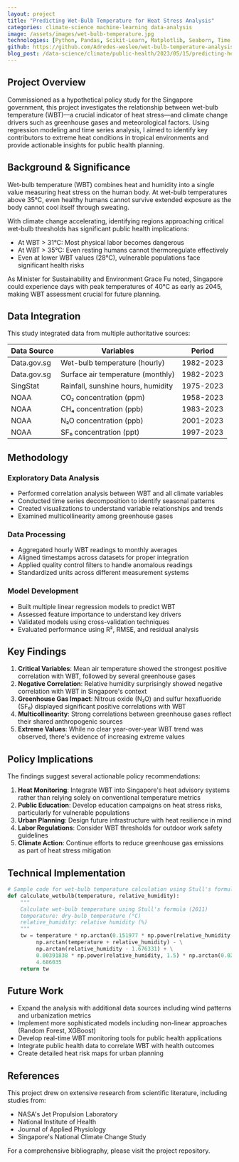 ```yaml
---
layout: project
title: "Predicting Wet-Bulb Temperature for Heat Stress Analysis"
categories: climate-science machine-learning data-analysis
image: /assets/images/wet-bulb-temperature.jpg
technologies: [Python, Pandas, Scikit-Learn, Matplotlib, Seaborn, Time Series Analysis]
github: https://github.com/Adredes-weslee/wet-bulb-temperature-analysis
blog_post: /data-science/climate/public-health/2023/05/15/predicting-heat-stress-with-wet-bulb-temperature.html
---
```


## Project Overview

Commissioned as a hypothetical policy study for the Singapore government, this project investigates the relationship between wet-bulb temperature (WBT)—a crucial indicator of heat stress—and climate change drivers such as greenhouse gases and meteorological factors. Using regression modeling and time series analysis, I aimed to identify key contributors to extreme heat conditions in tropical environments and provide actionable insights for public health planning.

## Background & Significance

Wet-bulb temperature (WBT) combines heat and humidity into a single value measuring heat stress on the human body. At wet-bulb temperatures above 35°C, even healthy humans cannot survive extended exposure as the body cannot cool itself through sweating.

With climate change accelerating, identifying regions approaching critical wet-bulb thresholds has significant public health implications:

- At WBT > 31°C: Most physical labor becomes dangerous
- At WBT > 35°C: Even resting humans cannot thermoregulate effectively
- Even at lower WBT values (28°C), vulnerable populations face significant health risks

As Minister for Sustainability and Environment Grace Fu noted, Singapore could experience days with peak temperatures of 40°C as early as 2045, making WBT assessment crucial for future planning.

## Data Integration

This study integrated data from multiple authoritative sources:

| Data Source | Variables | Period |
|-------------|-----------|--------|
| Data.gov.sg | Wet-bulb temperature (hourly) | 1982-2023 |
| Data.gov.sg | Surface air temperature (monthly) | 1982-2023 |
| SingStat | Rainfall, sunshine hours, humidity | 1975-2023 |
| NOAA | CO₂ concentration (ppm) | 1958-2023 |
| NOAA | CH₄ concentration (ppb) | 1983-2023 |
| NOAA | N₂O concentration (ppb) | 2001-2023 |
| NOAA | SF₆ concentration (ppt) | 1997-2023 |

## Methodology

### Exploratory Data Analysis
- Performed correlation analysis between WBT and all climate variables
- Conducted time series decomposition to identify seasonal patterns
- Created visualizations to understand variable relationships and trends
- Examined multicollinearity among greenhouse gases

### Data Processing
- Aggregated hourly WBT readings to monthly averages
- Aligned timestamps across datasets for proper integration
- Applied quality control filters to handle anomalous readings
- Standardized units across different measurement systems

### Model Development
- Built multiple linear regression models to predict WBT
- Assessed feature importance to understand key drivers
- Validated models using cross-validation techniques
- Evaluated performance using R², RMSE, and residual analysis

## Key Findings

1. **Critical Variables**: Mean air temperature showed the strongest positive correlation with WBT, followed by several greenhouse gases
2. **Negative Correlation**: Relative humidity surprisingly showed negative correlation with WBT in Singapore's context
3. **Greenhouse Gas Impact**: Nitrous oxide (N₂O) and sulfur hexafluoride (SF₆) displayed significant positive correlations with WBT
4. **Multicollinearity**: Strong correlations between greenhouse gases reflect their shared anthropogenic sources
5. **Extreme Values**: While no clear year-over-year WBT trend was observed, there's evidence of increasing extreme values

## Policy Implications

The findings suggest several actionable policy recommendations:

1. **Heat Monitoring**: Integrate WBT into Singapore's heat advisory systems rather than relying solely on conventional temperature metrics
2. **Public Education**: Develop education campaigns on heat stress risks, particularly for vulnerable populations
3. **Urban Planning**: Design future infrastructure with heat resilience in mind
4. **Labor Regulations**: Consider WBT thresholds for outdoor work safety guidelines
5. **Climate Action**: Continue efforts to reduce greenhouse gas emissions as part of heat stress mitigation

## Technical Implementation

```python
# Sample code for wet-bulb temperature calculation using Stull's formula
def calculate_wetbulb(temperature, relative_humidity):
    """
    Calculate wet-bulb temperature using Stull's formula (2011)
    temperature: dry-bulb temperature (°C)
    relative_humidity: relative humidity (%)
    """
    tw = temperature * np.arctan(0.151977 * np.power(relative_humidity + 8.313659, 0.5)) + \
         np.arctan(temperature + relative_humidity) - \
         np.arctan(relative_humidity - 1.676331) + \
         0.00391838 * np.power(relative_humidity, 1.5) * np.arctan(0.023101 * relative_humidity) - \
         4.686035
    return tw
```

## Future Work

- Expand the analysis with additional data sources including wind patterns and urbanization metrics
- Implement more sophisticated models including non-linear approaches (Random Forest, XGBoost)
- Develop real-time WBT monitoring tools for public health applications
- Integrate public health data to correlate WBT with health outcomes
- Create detailed heat risk maps for urban planning

## References

This project drew on extensive research from scientific literature, including studies from:
- NASA's Jet Propulsion Laboratory
- National Institute of Health
- Journal of Applied Physiology
- Singapore's National Climate Change Study

For a comprehensive bibliography, please visit the project repository.
